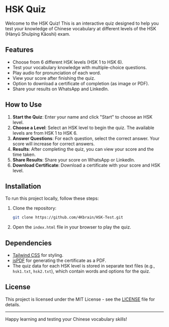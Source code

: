 # HSK Quiz

Welcome to the HSK Quiz! This is an interactive quiz designed to help you test your knowledge of Chinese vocabulary at different levels of the HSK (Hànyǔ Shuǐpíng Kǎoshì) exam.

## Features
- Choose from 6 different HSK levels (HSK 1 to HSK 6).
- Test your vocabulary knowledge with multiple-choice questions.
- Play audio for pronunciation of each word.
- View your score after finishing the quiz.
- Option to download a certificate of completion (as image or PDF).
- Share your results on WhatsApp and LinkedIn.

## How to Use

1. **Start the Quiz**: Enter your name and click "Start" to choose an HSK level.
2. **Choose a Level**: Select an HSK level to begin the quiz. The available levels are from HSK 1 to HSK 6.
3. **Answer Questions**: For each question, select the correct answer. Your score will increase for correct answers.
4. **Results**: After completing the quiz, you can view your score and the time taken.
5. **Share Results**: Share your score on WhatsApp or LinkedIn.
6. **Download Certificate**: Download a certificate with your score and HSK level.

## Installation

To run this project locally, follow these steps:

1. Clone the repository:
   ```bash
   git clone https://github.com/4Kbrain/HSK-Test.git
   ```

2. Open the `index.html` file in your browser to play the quiz.

## Dependencies

- [Tailwind CSS](https://tailwindcss.com/) for styling.
- [jsPDF](https://github.com/parallax/jsPDF) for generating the certificate as a PDF.
- The quiz data for each HSK level is stored in separate text files (e.g., `hsk1.txt`, `hsk2.txt`), which contain words and options for the quiz.

## License

This project is licensed under the MIT License - see the [LICENSE](LICENSE) file for details.

---
Happy learning and testing your Chinese vocabulary skills!
